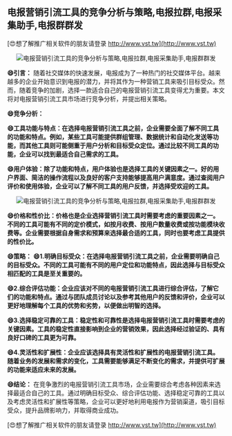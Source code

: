 ## **电报营销引流工具的竞争分析与策略,电报拉群,电报采集助手,电报群群发**

[😍想了解推广相关软件的朋友请登录 http://www.vst.tw](http://www.vst.tw)

 <center><img src="https://vst.tw/MP4/tuiguang/png/0.png" alt="电报营销引流工具的竞争分析与策略,电报拉群,电报采集助手,电报群群发"></center>

**😄引言：**
随着社交媒体的快速发展，电报成为了一种热门的社交媒体平台。越来越多的企业开始意识到电报的潜力，并将其作为一种营销工具来吸引目标受众。然而，随着竞争的加剧，选择一款适合自己的电报营销引流工具变得尤为重要。本文将对电报营销引流工具市场进行竞争分析，并提出相关策略。

**😄竞争分析：**

**😄工具功能与特点：在选择电报营销引流工具之前，企业需要全面了解不同工具的功能和特点。例如，某些工具可能提供群组管理、数据统计和自动化发送等功能，而其他工具则可能侧重于用户分析和目标受众定位。通过比较不同工具的功能，企业可以找到最适合自己需求的工具。**

**😄用户体验：除了功能和特点，用户体验也是选择工具的关键因素之一。好的用户界面、简洁的操作流程以及良好的客户支持能够提高用户满意度。通过查阅用户评价和使用体验，企业可以了解不同工具的用户反馈，并选择受欢迎的工具。**

 <center><img src="https://vst.tw/MP4/tuiguang/png/3.png" alt="电报营销引流工具的竞争分析与策略,电报拉群,电报采集助手,电报群群发"></center>

**😄价格和性价比：价格也是企业选择营销引流工具时需要考虑的重要因素之一。不同的工具可能有不同的定价模式，如按月收费、按用户数量收费或按功能模块收费等。企业需要根据自身需求和预算来选择最合适的工具，同时也要考虑工具提供的性价比。**

**😄策略：**
**😄1.明确目标受众：在选择电报营销引流工具之前，企业需要明确自己的目标受众。不同的工具可能有不同的用户定位和功能特点，因此选择与目标受众相匹配的工具是至关重要的。**

**😄2.综合评估功能：企业应该对不同的电报营销引流工具进行综合评估，了解它们的功能和特点。通过与团队成员讨论以及参考其他用户的反馈和评价，企业可以更好地理解每个工具的优势和劣势，以便做出明智的选择。**

**😄3.选择稳定可靠的工具：稳定性和可靠性是选择电报营销引流工具时需要考虑的关键因素。工具的稳定性直接影响到企业的营销效果，因此选择经过验证的、具有良好口碑的工具更为可靠。**

**😄4.灵活性和扩展性：企业应该选择具有灵活性和扩展性的电报营销引流工具。随着业务的发展和需求的变化，工具需要能够满足不断变化的需求，并提供可扩展的功能来适应未来的发展。**

**😄结论：**
在竞争激烈的电报营销引流工具市场，企业需要综合考虑各种因素来选择最适合自己的工具。通过明确目标受众、综合评估功能、选择稳定可靠的工具以及考虑灵活性和扩展性等策略，企业可以更好地利用电报作为营销渠道，吸引目标受众，提升品牌影响力，并取得商业成功。

[😍想了解推广相关软件的朋友请登录 http://www.vst.tw](http://www.vst.tw)



